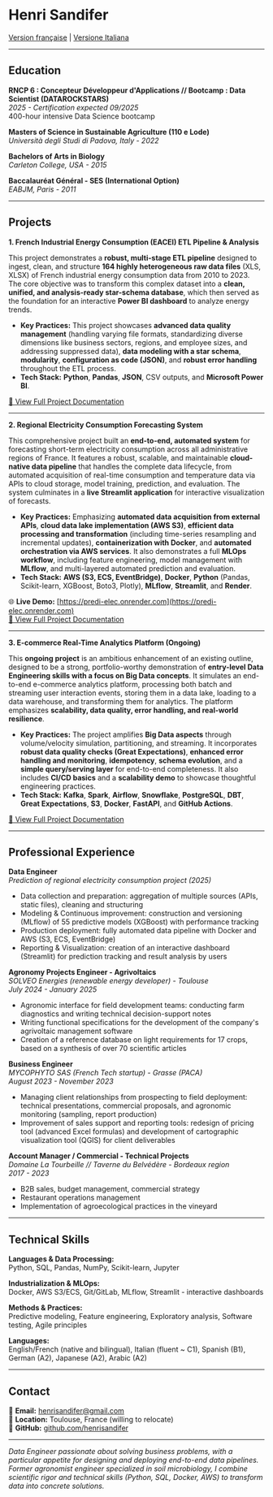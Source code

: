 # Henri Sandifer

[Version française](./README_FR.md) | [Versione Italiana](./README_IT.md)

---

## Education

**RNCP 6 : Concepteur Développeur d'Applications // Bootcamp : Data Scientist (DATAROCKSTARS)**  
*2025 - Certification expected 09/2025*  
400-hour intensive Data Science bootcamp

**Masters of Science in Sustainable Agriculture (110 e Lode)**  
*Università degli Studi di Padova, Italy - 2022*

**Bachelors of Arts in Biology**  
*Carleton College, USA - 2015*

**Baccalauréat Général - SES (International Option)**  
*EABJM, Paris - 2011*

---

## Projects

**1. French Industrial Energy Consumption (EACEI) ETL Pipeline & Analysis**

This project demonstrates a **robust, multi-stage ETL pipeline** designed to ingest, clean, and structure **164 highly heterogeneous raw data files** (XLS, XLSX) of French industrial energy consumption data from 2010 to 2023. The core objective was to transform this complex dataset into a **clean, unified, and analysis-ready star-schema database**, which then served as the foundation for an interactive **Power BI dashboard** to analyze energy trends.

*   **Key Practices:** This project showcases **advanced data quality management** (handling varying file formats, standardizing diverse dimensions like business sectors, regions, and employee sizes, and addressing suppressed data), **data modeling with a star schema**, **modularity**, **configuration as code (JSON)**, and **robust error handling** throughout the ETL process.
*   **Tech Stack:** **Python**, **Pandas**, **JSON**, CSV outputs, and **Microsoft Power BI**.

[📁 View Full Project Documentation](./projects/eacei-etl/README.md)

---

**2. Regional Electricity Consumption Forecasting System**

This comprehensive project built an **end-to-end, automated system** for forecasting short-term electricity consumption across all administrative regions of France. It features a robust, scalable, and maintainable **cloud-native data pipeline** that handles the complete data lifecycle, from automated acquisition of real-time consumption and temperature data via APIs to cloud storage, model training, prediction, and evaluation. The system culminates in a **live Streamlit application** for interactive visualization of forecasts.

*   **Key Practices:** Emphasizing **automated data acquisition from external APIs**, **cloud data lake implementation (AWS S3)**, **efficient data processing and transformation** (including time-series resampling and incremental updates), **containerization with Docker**, and **automated orchestration via AWS services**. It also demonstrates a full **MLOps workflow**, including feature engineering, model management with **MLflow**, and multi-layered automated prediction and evaluation.
*   **Tech Stack:** **AWS (S3, ECS, EventBridge)**, **Docker**, **Python** (Pandas, Scikit-learn, XGBoost, Boto3, Plotly), **MLflow**, **Streamlit**, and **Render**.

🌐 **Live Demo:** [https://predi-elec.onrender.com](https://predi-elec.onrender.com)  
[📁 View Full Project Documentation](./projects/electricity-forecasting/README.md)

---

**3. E-commerce Real-Time Analytics Platform (Ongoing)**

This **ongoing project** is an ambitious enhancement of an existing outline, designed to be a strong, portfolio-worthy demonstration of **entry-level Data Engineering skills with a focus on Big Data concepts**. It simulates an end-to-end e-commerce analytics platform, processing both batch and streaming user interaction events, storing them in a data lake, loading to a data warehouse, and transforming them for analytics. The platform emphasizes **scalability, data quality, error handling, and real-world resilience**.

*   **Key Practices:** The project amplifies **Big Data aspects** through volume/velocity simulation, partitioning, and streaming. It incorporates **robust data quality checks (Great Expectations)**, **enhanced error handling and monitoring**, **idempotency**, **schema evolution**, and a **simple query/serving layer** for end-to-end completeness. It also includes **CI/CD basics** and a **scalability demo** to showcase thoughtful engineering practices.
*   **Tech Stack:** **Kafka**, **Spark**, **Airflow**, **Snowflake**, **PostgreSQL**, **DBT**, **Great Expectations**, **S3**, **Docker**, **FastAPI**, and **GitHub Actions**.

[📁 View Full Project Documentation](./projects/ecommerce-analytics/README.md)

---

## Professional Experience

**Data Engineer**  
*Prediction of regional electricity consumption project (2025)*
- Data collection and preparation: aggregation of multiple sources (APIs, static files), cleaning and structuring
- Modeling & Continuous improvement: construction and versioning (MLflow) of 55 predictive models (XGBoost) with performance tracking
- Production deployment: fully automated data pipeline with Docker and AWS (S3, ECS, EventBridge)
- Reporting & Visualization: creation of an interactive dashboard (Streamlit) for prediction tracking and result analysis by users

**Agronomy Projects Engineer - Agrivoltaics**  
*SOLVEO Energies (renewable energy developer) - Toulouse*  
*July 2024 - January 2025*
- Agronomic interface for field development teams: conducting farm diagnostics and writing technical decision-support notes
- Writing functional specifications for the development of the company's agrivoltaic management software
- Creation of a reference database on light requirements for 17 crops, based on a synthesis of over 70 scientific articles

**Business Engineer**  
*MYCOPHYTO SAS (French Tech startup) - Grasse (PACA)*  
*August 2023 - November 2023*
- Managing client relationships from prospecting to field deployment: technical presentations, commercial proposals, and agronomic monitoring (sampling, report production)
- Improvement of sales support and reporting tools: redesign of pricing tool (advanced Excel formulas) and development of cartographic visualization tool (QGIS) for client deliverables

**Account Manager / Commercial - Technical Projects**  
*Domaine La Tourbeille // Taverne du Belvédère - Bordeaux region*  
*2017 - 2023*
- B2B sales, budget management, commercial strategy
- Restaurant operations management  
- Implementation of agroecological practices in the vineyard

---

## Technical Skills

**Languages & Data Processing:**  
Python, SQL, Pandas, NumPy, Scikit-learn, Jupyter

**Industrialization & MLOps:**  
Docker, AWS S3/ECS, Git/GitLab, MLflow, Streamlit - interactive dashboards

**Methods & Practices:**  
Predictive modeling, Feature engineering, Exploratory analysis, Software testing, Agile principles

**Languages:**  
English/French (native and bilingual), Italian (fluent ~ C1), Spanish (B1), German (A2), Japanese (A2), Arabic (A2)

---

## Contact

📧 **Email:** henrisandifer@gmail.com  
📍 **Location:** Toulouse, France (willing to relocate)  
🔗 **GitHub:** [github.com/henrisandifer](https://github.com/henrisandifer)

---

*Data Engineer passionate about solving business problems, with a particular appetite for designing and deploying end-to-end data pipelines. Former agronomist engineer specialized in soil microbiology, I combine scientific rigor and technical skills (Python, SQL, Docker, AWS) to transform data into concrete solutions.*
